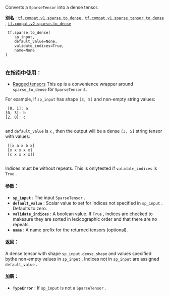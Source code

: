 Converts a  `SparseTensor`  into a dense tensor.

**别名** : [ `tf.compat.v1.sparse.to_dense` ](/api_docs/python/tf/sparse/to_dense), [ `tf.compat.v1.sparse_tensor_to_dense` ](/api_docs/python/tf/sparse/to_dense), [ `tf.compat.v2.sparse.to_dense` ](/api_docs/python/tf/sparse/to_dense)

```
 tf.sparse.to_dense(
    sp_input,
    default_value=None,
    validate_indices=True,
    name=None
)
 
```

### 在指南中使用：
- [Ragged tensors](https://tensorflow.google.cn/guide/ragged_tensor)
This op is a convenience wrapper around  `sparse_to_dense`  for  `SparseTensor` s.

For example, if  `sp_input`  has shape  `[3, 5]`  and non-empty string values:

```
 [0, 1]: a
[0, 3]: b
[2, 0]: c
 
```

and  `default_value`  is  `x` , then the output will be a dense  `[3, 5]` string tensor with values:

```
 [[x a x b x]
 [x x x x x]
 [c x x x x]]
 
```

Indices must be without repeats.  This is onlytested if  `validate_indices`  is  `True` .

#### 参数：
- **`sp_input`** : The input  `SparseTensor` .
- **`default_value`** : Scalar value to set for indices not specified in `sp_input` .  Defaults to zero.
- **`validate_indices`** : A boolean value.  If  `True` , indices are checked to makesure they are sorted in lexicographic order and that there are no repeats.
- **`name`** : A name prefix for the returned tensors (optional).


#### 返回：
A dense tensor with shape  `sp_input.dense_shape`  and values specified bythe non-empty values in  `sp_input` . Indices not in  `sp_input`  are assigned `default_value` .

#### 加薪：
- **`TypeError`** : If  `sp_input`  is not a  `SparseTensor` .

